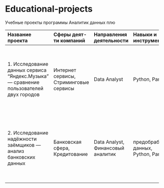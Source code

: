 # Educational-projects
Учебные проекты программы Аналитик данных плю

| Название проекта | Сферы деят-ти компаний | Направления деятельности | Навыки и инструменты | Задачи проекта |
| :-------------------- | :--------------------- |:-------------------------|:---------------------|:---------------|
| 1. Исследование данных сервиса “Яндекс.Музыка” — сравнение пользователей двух городов | Интернет сервисы, Стриминговые сервисы | Data Analyst | Python, Pandas | На реальных данных Яндекс.Музыки c помощью библиотеки Pandas и её возможностей проверить данные и сравнить поведение и предпочтения пользователей двух столиц — Москвы и Санкт-Петербурга. |
| 2. Исследование надёжности заёмщиков — анализ банковских данных | Банковская сфера, Кредитование | Data Analyst, Финансовый аналитик | предобработка данных, Python, Pandas | На основе статистики о платёжеспособности клиентов исследовать влияет ли семейное положение и количество детей клиента на факт возврата кредита в срок |
